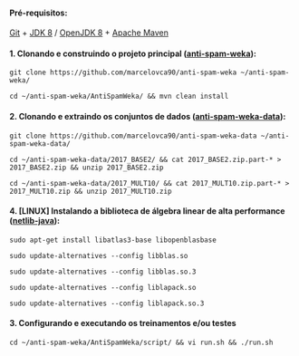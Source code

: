 #### Pré-requisitos:

[Git](https://git-scm.com/downloads) + [JDK 8](http://www.oracle.com/technetwork/pt/java/javase/downloads/jdk8-downloads-2133151.html) / [OpenJDK 8](http://openjdk.java.net/install/) + [Apache Maven](https://maven.apache.org/download.cgi)

#### 1. Clonando e construindo o projeto principal ([anti-spam-weka](https://github.com/marcelovca90/anti-spam-weka)):

`git clone https://github.com/marcelovca90/anti-spam-weka ~/anti-spam-weka/`

`cd ~/anti-spam-weka/AntiSpamWeka/ && mvn clean install`

#### 2. Clonando e extraindo os conjuntos de dados ([anti-spam-weka-data](https://github.com/marcelovca90/anti-spam-weka-data)):

`git clone https://github.com/marcelovca90/anti-spam-weka-data ~/anti-spam-weka-data/`

`cd ~/anti-spam-weka-data/2017_BASE2/ && cat 2017_BASE2.zip.part-* > 2017_BASE2.zip && unzip 2017_BASE2.zip`

`cd ~/anti-spam-weka-data/2017_MULT10/ && cat 2017_MULT10.zip.part-* > 2017_MULT10.zip && unzip 2017_MULT10.zip`

#### 4. [LINUX] Instalando a biblioteca de álgebra linear de alta performance ([netlib-java](https://github.com/fommil/netlib-java)):

`sudo apt-get install libatlas3-base libopenblasbase`

`sudo update-alternatives --config libblas.so`

`sudo update-alternatives --config libblas.so.3`

`sudo update-alternatives --config liblapack.so`

`sudo update-alternatives --config liblapack.so.3`

#### 3. Configurando e executando os treinamentos e/ou testes

`cd ~/anti-spam-weka/AntiSpamWeka/script/ && vi run.sh && ./run.sh`
